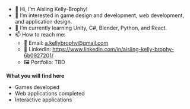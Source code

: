 - 👋 Hi, I’m Aisling Kelly-Brophy!
- 👀 I’m interested in game design and development, web development, and application design.
- 🌱 I’m currently learning Unity, C#, Blender, Python, and React.
- 📫 How to reach me:
  - 📧 Email: a.kellybrophy@gmail.com
  - 🔗 LinkedIn: https://www.linkedin.com/in/aisling-kelly-brophy-6b0927201/
  - 🖼 Portfolio: TBD

**What you will find here**

- Games developed
- Web applications completed
- Interactive applications

<!---
AKelly-Brophy/AKelly-Brophy is a ✨ special ✨ repository because its `README.md` (this file) appears on your GitHub profile.
You can click the Preview link to take a look at your changes.
--->
